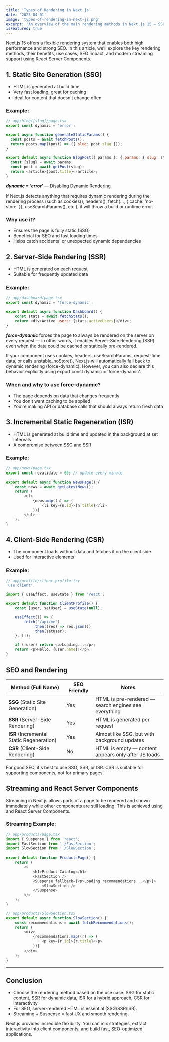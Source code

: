 ```yaml
---
title: 'Types of Rendering in Next.js'
date: '2025-04-01'
image: 'types-of-rendering-in-next-js.png'
excerpt: 'An overview of the main rendering methods in Next.js 15 — SSG, SSR, ISR, and CSR — with examples, their SEO impact, and streaming capabilities using React Server Components.'
isFeatured: true
---
```


Next.js 15 offers a flexible rendering system that enables both high performance and strong SEO. In this article, we’ll explore the key rendering methods, their benefits, use cases, SEO impact, and modern streaming support using React Server Components.

## 1. Static Site Generation (SSG)

- HTML is generated at build time
- Very fast loading, great for caching
- Ideal for content that doesn’t change often

### Example:

```js
// app/blog/[slug]/page.tsx
export const dynamic = 'error';

export async function generateStaticParams() {
  const posts = await fetchPosts();
  return posts.map((post) => ({ slug: post.slug }));
}

export default async function BlogPost({ params }: { params: { slug: string } }) {
  const {slug} = await params;
  const post = await getPost(slug);
  return <article>{post.title}</article>;
}
```

**_dynamic = 'error'_** — Disabling Dynamic Rendering

If Next.js detects anything that requires dynamic rendering during the rendering process (such as cookies(), headers(), fetch(..., { cache: 'no-store' }), useSearchParams(), etc.), it will throw a build or runtime error.

### Why use it?

- Ensures the page is fully static (SSG)
- Beneficial for SEO and fast loading times
- Helps catch accidental or unexpected dynamic dependencies

## 2. Server-Side Rendering (SSR)

- HTML is generated on each request
- Suitable for frequently updated data

### Example:

```js
// app/dashboard/page.tsx
export const dynamic = 'force-dynamic';

export default async function Dashboard() {
    const stats = await fetchStats();
    return <div>Active users: {stats.activeUsers}</div>;
}
```

**_force-dynamic_** forces the page to always be rendered on the server on every request — in other words, it enables Server-Side Rendering (SSR) even when the data could be cached or statically pre-rendered.

If your component uses cookies, headers, useSearchParams, request-time data, or calls unstable_noStore(), Next.js will automatically fall back to dynamic rendering (force-dynamic). However, you can also declare this behavior explicitly using export const dynamic = 'force-dynamic'.

### When and why to use force-dynamic?

- The page depends on data that changes frequently
- You don't want caching to be applied
- You’re making API or database calls that should always return fresh data

## 3. Incremental Static Regeneration (ISR)

- HTML is generated at build time and updated in the background at set intervals
- A compromise between SSG and SSR

### Example:

```js
// app/news/page.tsx
export const revalidate = 60; // update every minute

export default async function NewsPage() {
    const news = await getLatestNews();
    return (
        <ul>
            {news.map((n) => (
                <li key={n.id}>{n.title}</li>
            ))}
        </ul>
    );
}
```

## 4. Client-Side Rendering (CSR)

- The component loads without data and fetches it on the client side
- Used for interactive elements

### Example:

```js
// app/profile/client-profile.tsx
'use client';

import { useEffect, useState } from 'react';

export default function ClientProfile() {
    const [user, setUser] = useState(null);

    useEffect(() => {
        fetch('/api/me')
            .then((res) => res.json())
            .then(setUser);
    }, []);

    if (!user) return <p>Loading...</p>;
    return <p>Hello, {user.name}!</p>;
}
```

## SEO and Rendering

| Method (Full Name)                        | SEO Friendly | Notes                                                |
| ----------------------------------------- | ------------ | ---------------------------------------------------- |
| **SSG** (Static Site Generation)          | Yes          | HTML is pre-rendered — search engines see everything |
| **SSR** (Server-Side Rendering)           | Yes          | HTML is generated per request                        |
| **ISR** (Incremental Static Regeneration) | Yes          | Almost like SSG, but with background updates         |
| **CSR** (Client-Side Rendering)           | No           | HTML is empty — content appears only after JS loads  |

For good SEO, it's best to use SSG, SSR, or ISR. CSR is suitable for supporting components, not for primary pages.

## Streaming and React Server Components

Streaming in Next.js allows parts of a page to be rendered and shown immediately while other components are still loading. This is achieved using _<Suspense>_ and React Server Components.

### Streaming Example:

```js
// app/products/page.tsx
import { Suspense } from 'react';
import FastSection from './FastSection';
import SlowSection from './SlowSection';

export default function ProductsPage() {
    return (
        <>
            <h1>Product Catalog</h1>
            <FastSection />
            <Suspense fallback={<p>Loading recommendations...</p>}>
                <SlowSection />
            </Suspense>
        </>
    );
}
```

```js
// app/products/SlowSection.tsx
export default async function SlowSection() {
    const recommendations = await fetchRecommendations();
    return (
        <div>
            {recommendations.map((r) => (
                <p key={r.id}>{r.title}</p>
            ))}
        </div>
    );
}
```

---

## Conclusion

- Choose the rendering method based on the use case: SSG for static content, SSR for dynamic data, ISR for a hybrid approach, CSR for interactivity.
- For SEO, server-rendered HTML is essential (SSG/SSR/ISR).
- Streaming + Suspense = fast UX and smooth rendering.

Next.js provides incredible flexibility. You can mix strategies, extract interactivity into client components, and build fast, SEO-optimized applications.
